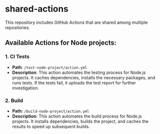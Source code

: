 # shared-actions

This repository includes GitHub Actions that are shared among multiple repositories.

## Available Actions for Node projects: 

### 1. CI Tests
- **Path**: `/test-node-project/action.yml`
- **Description**: This action automates the testing process for Node.js projects. It caches dependencies, installs the necessary packages, and runs tests. If the tests fail, it uploads the test report for further investigation.

### 2. Build
- **Path**: `/build-node-project/action.yml`
- **Description**: This action automates the build process for Node.js projects. It installs dependencies, builds the project, and caches the results to speed up subsequent builds.
